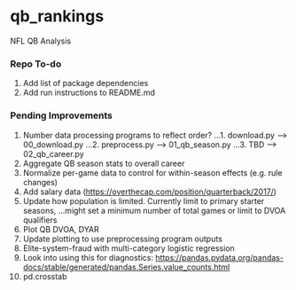 # qb_rankings
NFL QB Analysis

### Repo To-do
1. Add list of package dependencies
2. Add run instructions to README.md

### Pending Improvements
1. Number data processing programs to reflect order?
...1. download.py --> 00_download.py
...2. preprocess.py --> 01_qb_season.py
...3. TBD --> 02_qb_career.py
2. Aggregate QB season stats to overall career
3. Normalize per-game data to control for within-season effects (e.g. rule changes)
4. Add salary data (https://overthecap.com/position/quarterback/2017/)
5. Update how population is limited. Currently limit to primary starter seasons,
...might set a minimum number of total games or limit to DVOA qualifiers
6. Plot QB DVOA, DYAR 
7. Update plotting to use preprocessing program outputs
8. Elite-system-fraud with multi-category logistic regression
9. Look into using this for diagnostics: https://pandas.pydata.org/pandas-docs/stable/generated/pandas.Series.value_counts.html
10. pd.crosstab
